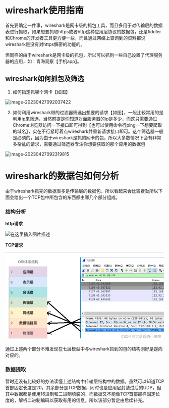 # wireshark使用指南

​	首先要确定一件事，wireshark是网卡级的抓包工具，而且多用于对传输层的数据表进行抓取，如果想要抓取https或者http这种应用层协议的数据包，还是fiddler和Chrome的开发者工具更方便一些，而且通过网络上查询到的资料都说wireshark是没有对https解密的功能的。

​	但同样的由于wireshark是网卡级的抓包，所以可以抓到一些自己设置了代理服务器的应用，如：青海观察【手机app】。

## wireshark如何抓包及筛选

1. 如何指定抓哪个网卡【如图】

![image-20230427092037422](C:\Users\TRS\AppData\Roaming\Typora\typora-user-images\image-20230427092037422.png)

2. 如何利用wireshark带的过滤器筛选出想要的请求【如图】，一般比较常用的是利用ip来筛选，当然前提是你知道对面服务器的ip是多少，而这只需要通过Chrome浏览器访问一下接口即可得到【也可以使用命令行ping一下想要爬取的域名】，实在不行紧盯着点wireshark并重新请求接口即可。这个筛选器一般是必须的，因为由于wireshark是抓的网卡的包，所以大多数情况下会有非常多杂乱的请求，需要通过筛选器专注你想要获取的那个应用的数据包

![image-20230427092319815](C:\Users\TRS\AppData\Roaming\Typora\typora-user-images\image-20230427092319815.png)

# wireshark的数据包如何分析

​	由于wireshark抓完的数据表多是传输层的数据包，所以看起来会比较费劲所以下面会给出一个TCP包中所包含的东西都由哪几个部分组成。

### 结构分析

**http请求**

![在这里插入图片描述](https://img-blog.csdnimg.cn/30ea5151e2c243588374f3a83da947f2.png?x-oss-process=image/watermark,type_d3F5LXplbmhlaQ,shadow_50,text_Q1NETiBA6Zq-5Lul5oCA55G-,size_20,color_FFFFFF,t_70,g_se,x_16)

**TCP请求**

![1682560092214](./wireshark.assets/1682560092214.jpg)

通过上述两个部分不难发现在七层模型中与wireshark抓到的包的结构刚好是逆向对应的。

### 数据提取

暂时还没有比较好的办法读懂上述结构中传输层结构中的数据。虽然可以知道TCP首部固定长度是20，其余部分是TCP数据，同时也是应用层封装过后的UDP，但其中数据都是使用16进制和二进制填装的，而数据又不能像TCP首部那样固定长度的，解析二进制编码以获取有用的信息。所以该部分暂定由后续补充。